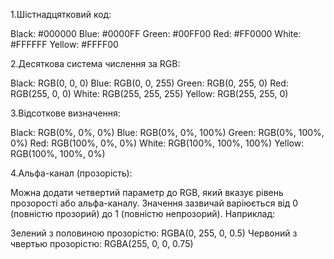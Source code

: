 1.Шістнадцятковий код:

Black: #000000
Blue: #0000FF
Green: #00FF00
Red: #FF0000
White: #FFFFFF
Yellow: #FFFF00

2.Десяткова система числення за RGB:

Black: RGB(0, 0, 0)
Blue: RGB(0, 0, 255)
Green: RGB(0, 255, 0)
Red: RGB(255, 0, 0)
White: RGB(255, 255, 255)
Yellow: RGB(255, 255, 0)

3.Відсоткове визначення:

Black: RGB(0%, 0%, 0%)
Blue: RGB(0%, 0%, 100%)
Green: RGB(0%, 100%, 0%)
Red: RGB(100%, 0%, 0%)
White: RGB(100%, 100%, 100%)
Yellow: RGB(100%, 100%, 0%)

4.Альфа-канал (прозорість):

Можна додати четвертий параметр до RGB, який вказує рівень прозорості або альфа-каналу. Значення зазвичай варіюється від 0 (повністю прозорий) до 1 (повністю непрозорий).
Наприклад:

Зелений з половиною прозорістю: RGBA(0, 255, 0, 0.5)
Червоний з чвертью прозорістю: RGBA(255, 0, 0, 0.75)